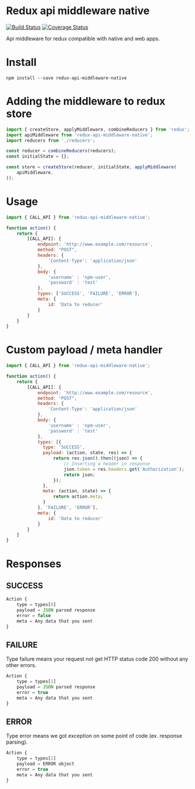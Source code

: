 Redux api middleware native
====================
[![Build Status](https://travis-ci.org/celso-henrique/redux-api-middleware-native.svg?branch=master)](https://travis-ci.org/celso-henrique/redux-api-middleware-native)
[![Coverage Status](https://coveralls.io/repos/github/celso-henrique/redux-api-middleware-native/badge.svg?branch=master)](https://coveralls.io/github/celso-henrique/redux-api-middleware-native?branch=master)

Api middleware for redux compatible with native and web apps.


# Install
```
npm install --save redux-api-middleware-native
```


# Adding the middleware to redux store
```js
import { createStore, applyMiddleware, combineReducers } from 'redux';
import apiMiddleware from 'redux-api-middleware-native';
import reducers from './reducers';

const reducer = combineReducers(reducers);
const initialState = {};

const store = createStore(reducer, initialState, applyMiddleware(
    apiMiddleware,
));
```

# Usage 

```js
import { CALL_API } from 'redux-api-middleware-native';

function action() {
    return {
        [CALL_API]: {
            endpoint: 'http://www.example.com/resource',
            method: "POST",
            headers: {
                'Content-Type': 'application/json'
            },
            body: {
                'username' : 'npm-user',
                'password' : 'test'
            },
            types: ['SUCCESS', 'FAILURE', 'ERROR'],
            meta: {
                id: 'Data to reducer'
            }
        }
    }
}
```

# Custom payload / meta handler

```js
import { CALL_API } from 'redux-api-middleware-native';

function action() {
    return {
        [CALL_API]: {
            endpoint: 'http://www.example.com/resource',
            method: "POST",
            headers: {
                'Content-Type': 'application/json'
            },
            body: {
                'username' : 'npm-user',
                'password' : 'test'
            },
            types: [{
              type: 'SUCCESS',
              payload: (action, state, res) => {
                  return res.json().then((json) => {
                      // Inserting a header in response
                      json.token = res.headers.get('Authorization');
                      return json;
                  });
              },
              meta: (action, state) => {
                  return action.meta;
              }
            }, 'FAILURE', 'ERROR'],
            meta: {
                id: 'Data to reducer'
            }
        }
    }
}
```
# Responses

## SUCCESS
```js
Action {
    type = types[0]
    payload = JSON parsed response
    error = false
    meta = Any data that you sent
}
```

## FAILURE
Type failure means your request not get HTTP status code 200 without any other errors.

```js
Action {
    type = types[1]
    payload = JSON parsed response
    error = true
    meta = Any data that you sent
}
```

## ERROR
Type error means we got exception on some point of code (ex. response parsing).

```js
Action {
    type = types[2]
    payload = ERROR object
    error = true
    meta = Any data that you sent
}
```
